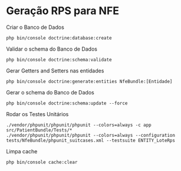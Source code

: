 Geração RPS para NFE
====================


Criar o Banco de Dados

	php bin/console doctrine:database:create


Validar o schema do Banco de Dados

	php bin/console doctrine:schema:validate


Gerar Getters and Setters nas entidades
	
	php bin/console doctrine:generate:entities NfeBundle:[Entidade]


Gerar o schema do Banco de Dados

	php bin/console doctrine:schema:update --force


Rodar os Testes Unitários

	./vendor/phpunit/phpunit/phpunit --colors=always -c app  src/PatientBundle/Tests/*
	./vendor/phpunit/phpunit/phpunit --colors=always --configuration tests/NfeBundle/phpunit_suitcases.xml --testsuite ENTITY_LoteRps


Limpa cache

	php bin/console cache:clear
